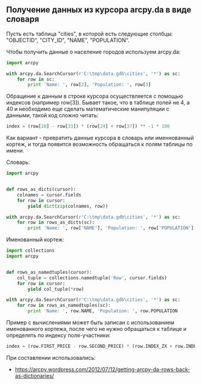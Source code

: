 ## Получение данных из курсора arcpy.da в виде словаря

Пусть есть таблица "cities", в которой есть следующие столбцы: "OBJECTID", "CITY_ID", "NAME", "POPULATION".

Чтобы получить данные о население городов используем arcpy.da:

```python
import arcpy

with arcpy.da.SearchCursor(r'C:\tmp\data.gdb\cities', '*') as sc:
    for row in sc:
        print 'Name: ', row[2], 'Population: ', row[3]
```

Обращение к данным в строке курсора осуществляется с помощью индексов (например row[3]). Бывает такое, что в таблице полей не 4, а 40 и необходимо еще сделать математические манипуляции с данными, такой код сложно читать:

```python
index = (row[18] - row[33]) * (row[24] + row[37]) ** -1 * 100
```

Как вариант - превратить данные курсора в словарь или именнованный кортеж, и тогда появится возможность обращаться к полям таблицы по имени.

Словарь:

```python
import arcpy


def rows_as_dicts(cursor):
    colnames = cursor.fields
    for row in cursor:
        yield dict(zip(colnames, row))

with arcpy.da.SearchCursor(r'C:\tmp\data.gdb\cities', '*') as sc:
    for row in rows_as_dicts(sc):
        print 'Name: ', row['NAME'], 'Population: ', row['POPULATION']
``` 

Именованный кортеж:

```python
import collections
import arcpy


def rows_as_namedtuples(cursor):
    col_tuple = collections.namedtuple('Row', cursor.fields)
    for row in cursor:
        yield col_tuple(*row)

with arcpy.da.SearchCursor(r'C:\tmp\data.gdb\cities', '*') as sc:
    for row in rows_as_namedtuples(sc):
        print 'Name: ', row.NAME, 'Population: ', row.POPULATION
```

Пример с вычислениями может быть записан с использованием именованного кортежа, после чего не нужно обращаться к таблице и определять по индексу поля-участники:

```python
index = (row.FIRST_PRICE - row.SECOND_PRICE) * (row.INDEX_ZX + row.INDEX_QT) ** -1 * 100
```

При составлении использовались:

* https://arcpy.wordpress.com/2012/07/12/getting-arcpy-da-rows-back-as-dictionaries/
